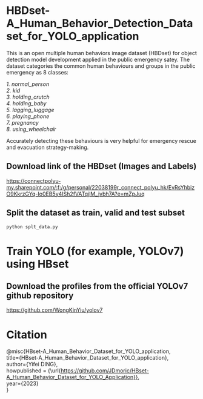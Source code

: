 # HBDset-A_Human_Behavior_Detection_Dataset_for_YOLO_application
This is an open multiple human behaviors image dataset (HBDset) for object detection model development applied in the public emergency satey.
The dataset categories the common human behaviours and groups in the public emergency as 8 classes:  

*1. normal_person  
2. kid  
3. holding_crutch  
4. holding_baby  
5. lagging_luggage  
6. playing_phone  
7. pregnancy  
8. using_wheelchair*

Accurately detecting these behaviours is very helpful for emergency rescue and evacuation strategy-making. 
## Download link of the HBDset (Images and Labels)
https://connectpolyu-my.sharepoint.com/:f:/g/personal/22038199r_connect_polyu_hk/EvRsYhbizO9KkrzGYq-Io0EB5y4ISh2fVATqjlM_jvbh7A?e=mZpJuq
## Split the dataset as train, valid and test subset
```python
python splt_data.py
```
# Train YOLO (for example, YOLOv7) using HBset 
## Download the profiles from the official YOLOv7 github repository
https://github.com/WongKinYiu/yolov7

# Citation
@misc{HBset-A_Human_Behavior_Dataset_for_YOLO_application,  
    title={HBset-A_Human_Behavior_Dataset_for_YOLO_application},  
    author={Yifei DING},  
    howpublished = {\url{https://github.com/JDmoric/HBset-A_Human_Behavior_Dataset_for_YOLO_Application}},  
    year={2023}  
}
